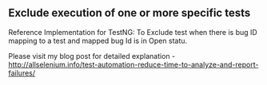 ## Exclude execution of one or more specific tests

Reference Implementation for TestNG: To Exclude test when there is bug ID mapping to a test and mapped bug Id is in Open statu.

Please visit my blog post for detailed explanation - http://allselenium.info/test-automation-reduce-time-to-analyze-and-report-failures/
